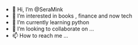 - 👋 Hi, I’m @SeraMink
- 👀 I’m interested in books , finance and now tech
- 🌱 I’m currently learning python 
- 💞️ I’m looking to collaborate on ...
- 📫 How to reach me ...

<!---
SeraMink/SeraMink is a ✨ special ✨ repository because its `README.md` (this file) appears on your GitHub profile.
You can click the Preview link to take a look at your changes.
--->
